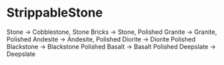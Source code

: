 # StrippableStone
Stone -> Cobblestone,
Stone Bricks -> Stone,
Polished Granite -> Granite,
Polished Andesite -> Andesite,
Polished Diorite -> Diorite
Polished Blackstone -> Blackstone
Polished Basalt -> Basalt
Polished Deepslate -> Deepslate
